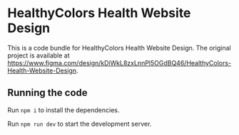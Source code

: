 
  # HealthyColors Health Website Design

  This is a code bundle for HealthyColors Health Website Design. The original project is available at https://www.figma.com/design/kDiWkL8zxLnnPl5OGdBQ46/HealthyColors-Health-Website-Design.

  ## Running the code

  Run `npm i` to install the dependencies.

  Run `npm run dev` to start the development server.
  